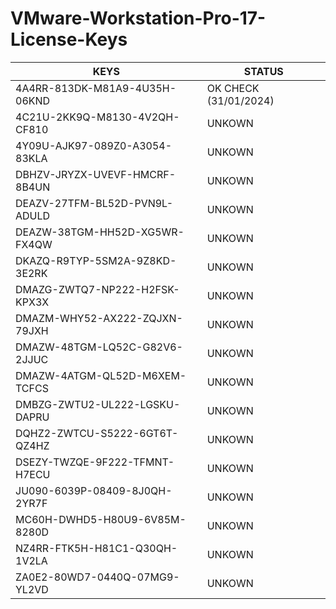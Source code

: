 
# VMware-Workstation-Pro-17-License-Keys


| KEYS             | STATUS | 
| ----------------- | -----------------|
| 4A4RR-813DK-M81A9-4U35H-06KND | OK CHECK (31/01/2024)|
| 4C21U-2KK9Q-M8130-4V2QH-CF810 | UNKOWN |
| 4Y09U-AJK97-089Z0-A3054-83KLA | UNKOWN |
| DBHZV-JRYZX-UVEVF-HMCRF-8B4UN | UNKOWN |
| DEAZV-27TFM-BL52D-PVN9L-ADULD | UNKOWN |
| DEAZW-38TGM-HH52D-XG5WR-FX4QW | UNKOWN |
| DKAZQ-R9TYP-5SM2A-9Z8KD-3E2RK | UNKOWN |
| DMAZG-ZWTQ7-NP222-H2FSK-KPX3X | UNKOWN |
| DMAZM-WHY52-AX222-ZQJXN-79JXH | UNKOWN |
| DMAZW-48TGM-LQ52C-G82V6-2JJUC | UNKOWN |
| DMAZW-4ATGM-QL52D-M6XEM-TCFCS | UNKOWN |
| DMBZG-ZWTU2-UL222-LGSKU-DAPRU | UNKOWN |
| DQHZ2-ZWTCU-S5222-6GT6T-QZ4HZ | UNKOWN |
| DSEZY-TWZQE-9F222-TFMNT-H7ECU | UNKOWN |
| JU090-6039P-08409-8J0QH-2YR7F | UNKOWN |
| MC60H-DWHD5-H80U9-6V85M-8280D | UNKOWN |
| NZ4RR-FTK5H-H81C1-Q30QH-1V2LA | UNKOWN |
| ZA0E2-80WD7-0440Q-07MG9-YL2VD | UNKOWN |
